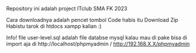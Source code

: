 Repository ini adalah project ITclub SMA FK 2023

Cara downloadnya adalah pencet tombol Code habis itu Download Zip
Habistu tarok di htdocs xampp kalian :)

Info!
file user-level.sql adalah file databse mysql kalau mau di pake bisa di import aja di http://localhost/phpmyadmin / http://192.168.X.X/phpmyadmin
